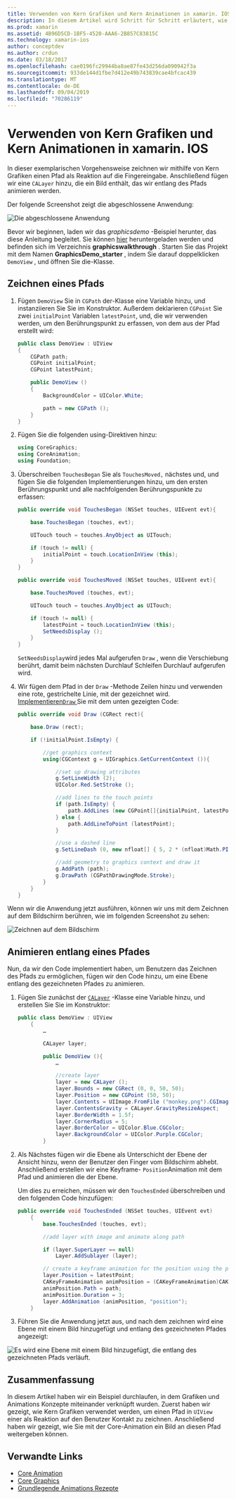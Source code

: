 ```yaml
---
title: Verwenden von Kern Grafiken und Kern Animationen in xamarin. IOS
description: In diesem Artikel wird Schritt für Schritt erläutert, wie Sie eine Anwendung erstellen, die Core-Grafiken und die Kern Animation verwendet. Es zeigt, wie Sie auf dem Bildschirm als Reaktion auf Benutzereingaben zeichnen und ein Bild animieren, um einen Pfad zu besuchen.
ms.prod: xamarin
ms.assetid: 4B96D5CD-1BF5-4520-AAA6-2B857C83815C
ms.technology: xamarin-ios
author: conceptdev
ms.author: crdun
ms.date: 03/18/2017
ms.openlocfilehash: cae0196fc29944ba8ae87fe43d256da090942f3a
ms.sourcegitcommit: 933de144d1fbe7d412e49b743839cae4bfcac439
ms.translationtype: MT
ms.contentlocale: de-DE
ms.lasthandoff: 09/04/2019
ms.locfileid: "70286119"
---
```

# <a name="using-core-graphics-and-core-animation-in-xamarinios"></a>Verwenden von Kern Grafiken und Kern Animationen in xamarin. IOS

In dieser exemplarischen Vorgehensweise zeichnen wir mithilfe von Kern Grafiken einen Pfad als Reaktion auf die Fingereingabe. Anschließend fügen wir eine `CALayer` hinzu, die ein Bild enthält, das wir entlang des Pfads animieren werden.

Der folgende Screenshot zeigt die abgeschlossene Anwendung:

![](graphics-animation-walkthrough-images/00-final-app.png "Die abgeschlossene Anwendung")

Bevor wir beginnen, laden wir das *graphicsdemo* -Beispiel herunter, das diese Anleitung begleitet. Sie können [hier](https://docs.microsoft.com/samples/xamarin/ios-samples/graphicsandanimation) heruntergeladen werden und befinden sich im Verzeichnis **graphicswalkthrough** . Starten Sie das Projekt mit dem Namen **GraphicsDemo_starter** , indem Sie darauf doppelklicken `DemoView` , und öffnen Sie die-Klasse.

## <a name="drawing-a-path"></a>Zeichnen eines Pfads


1. Fügen `DemoView` Sie in `CGPath` der-Klasse eine Variable hinzu, und instanziieren Sie Sie im Konstruktor. Außerdem deklarieren `CGPoint` Sie zwei `initialPoint` Variablen `latestPoint`, und, die wir verwenden werden, um den Berührungspunkt zu erfassen, von dem aus der Pfad erstellt wird:

    ```csharp
    public class DemoView : UIView
    {
        CGPath path;
        CGPoint initialPoint;
        CGPoint latestPoint;

        public DemoView ()
        {
            BackgroundColor = UIColor.White;

            path = new CGPath ();
        }
    }
    ```

2. Fügen Sie die folgenden using-Direktiven hinzu:

    ```csharp
    using CoreGraphics;
    using CoreAnimation;
    using Foundation;
    ```

3. Überschreiben `TouchesBegan` Sie als `TouchesMoved,` nächstes und, und fügen Sie die folgenden Implementierungen hinzu, um den ersten Berührungspunkt und alle nachfolgenden Berührungspunkte zu erfassen:

    ```csharp
    public override void TouchesBegan (NSSet touches, UIEvent evt){

        base.TouchesBegan (touches, evt);

        UITouch touch = touches.AnyObject as UITouch;

        if (touch != null) {
            initialPoint = touch.LocationInView (this);
        }
    }

    public override void TouchesMoved (NSSet touches, UIEvent evt){

        base.TouchesMoved (touches, evt);

        UITouch touch = touches.AnyObject as UITouch;

        if (touch != null) {
            latestPoint = touch.LocationInView (this);
            SetNeedsDisplay ();
        }
    }
    ```

    `SetNeedsDisplay`wird jedes Mal aufgerufen `Draw` , wenn die Verschiebung berührt, damit beim nächsten Durchlauf Schleifen Durchlauf aufgerufen wird.

4. Wir fügen dem Pfad in der `Draw` -Methode Zeilen hinzu und verwenden eine rote, gestrichelte Linie, mit der gezeichnet wird. [ Implementieren`Draw` ](~/ios/platform/graphics-animation-ios/core-graphics.md) Sie mit dem unten gezeigten Code:

    ```csharp
    public override void Draw (CGRect rect){

        base.Draw (rect);

        if (!initialPoint.IsEmpty) {

            //get graphics context
            using(CGContext g = UIGraphics.GetCurrentContext ()){

                //set up drawing attributes
                g.SetLineWidth (2);
                UIColor.Red.SetStroke ();

                //add lines to the touch points
                if (path.IsEmpty) {
                    path.AddLines (new CGPoint[]{initialPoint, latestPoint});
                } else {
                    path.AddLineToPoint (latestPoint);
                }

                //use a dashed line
                g.SetLineDash (0, new nfloat[] { 5, 2 * (nfloat)Math.PI });

                //add geometry to graphics context and draw it
                g.AddPath (path);
                g.DrawPath (CGPathDrawingMode.Stroke);
            }
        }
    }
    ```

Wenn wir die Anwendung jetzt ausführen, können wir uns mit dem Zeichnen auf dem Bildschirm berühren, wie im folgenden Screenshot zu sehen:

![](graphics-animation-walkthrough-images/01-path.png "Zeichnen auf dem Bildschirm")

## <a name="animating-along-a-path"></a>Animieren entlang eines Pfades

Nun, da wir den Code implementiert haben, um Benutzern das Zeichnen des Pfads zu ermöglichen, fügen wir den Code hinzu, um eine Ebene entlang des gezeichneten Pfades zu animieren.

1. Fügen Sie zunächst der [`CALayer`](~/ios/platform/graphics-animation-ios/core-animation.md) -Klasse eine Variable hinzu, und erstellen Sie Sie im Konstruktor:

    ```csharp
    public class DemoView : UIView
        {
            …

            CALayer layer;

            public DemoView (){
                …

                //create layer
                layer = new CALayer ();
                layer.Bounds = new CGRect (0, 0, 50, 50);
                layer.Position = new CGPoint (50, 50);
                layer.Contents = UIImage.FromFile ("monkey.png").CGImage;
                layer.ContentsGravity = CALayer.GravityResizeAspect;
                layer.BorderWidth = 1.5f;
                layer.CornerRadius = 5;
                layer.BorderColor = UIColor.Blue.CGColor;
                layer.BackgroundColor = UIColor.Purple.CGColor;
            }
    ```

2. Als Nächstes fügen wir die Ebene als Unterschicht der Ebene der Ansicht hinzu, wenn der Benutzer den Finger vom Bildschirm abhebt. Anschließend erstellen wir eine Keyframe- `Position`Animation mit dem Pfad und animieren die der Ebene.

    Um dies zu erreichen, müssen wir den `TouchesEnded` überschreiben und den folgenden Code hinzufügen:

    ```csharp
    public override void TouchesEnded (NSSet touches, UIEvent evt)
        {
            base.TouchesEnded (touches, evt);

            //add layer with image and animate along path

            if (layer.SuperLayer == null)
                Layer.AddSublayer (layer);

            // create a keyframe animation for the position using the path
            layer.Position = latestPoint;
            CAKeyFrameAnimation animPosition = (CAKeyFrameAnimation)CAKeyFrameAnimation.FromKeyPath ("position");
            animPosition.Path = path;
            animPosition.Duration = 3;
            layer.AddAnimation (animPosition, "position");
        }
    ```

3. Führen Sie die Anwendung jetzt aus, und nach dem zeichnen wird eine Ebene mit einem Bild hinzugefügt und entlang des gezeichneten Pfades angezeigt:

![](graphics-animation-walkthrough-images/00-final-app.png "Es wird eine Ebene mit einem Bild hinzugefügt, die entlang des gezeichneten Pfads verläuft.")

## <a name="summary"></a>Zusammenfassung

In diesem Artikel haben wir ein Beispiel durchlaufen, in dem Grafiken und Animations Konzepte miteinander verknüpft wurden. Zuerst haben wir gezeigt, wie Kern Grafiken verwendet werden, um einen Pfad in `UIView` einer als Reaktion auf den Benutzer Kontakt zu zeichnen. Anschließend haben wir gezeigt, wie Sie mit der Core-Animation ein Bild an diesen Pfad weitergeben können.


## <a name="related-links"></a>Verwandte Links

- [Core Animation](~/ios/platform/graphics-animation-ios/core-animation.md)
- [Core Graphics](~/ios/platform/graphics-animation-ios/core-graphics.md)
- [Grundlegende Animations Rezepte](https://github.com/xamarin/recipes/tree/master/Recipes/ios/animation/coreanimation)
